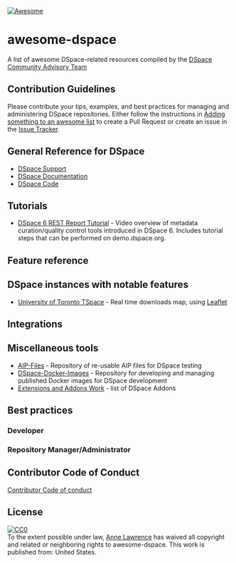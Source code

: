 [![Awesome](https://awesome.re/badge.svg)](https://awesome.re)
# awesome-dspace
A list of awesome DSpace-related resources compiled by the [DSpace Community Advisory Team](https://wiki.duraspace.org/display/cmtygp/DSpace+Community+Advisory+Team)

## Contribution Guidelines

Please contribute your tips, examples, and best practices for managing and administering DSpace repositories. Either follow the instructions in [Adding something to an awesome list](https://github.com/sindresorhus/awesome/blob/master/contributing.md#adding-something-to-an-awesome-list) to create a Pull Request or create an issue in the [Issue Tracker](https://github.com/DSpace-Labs/awesome-dspace/issues).

## General Reference for DSpace

- [DSpace Support](https://wiki.duraspace.org/display/DSPACE/Support)
- [DSpace Documentation](https://wiki.duraspace.org/display/DSDOC6x/DSpace+6.x+Documentation)
- [DSpace Code](https://github.com/DSpace/DSpace)

## Tutorials
- [DSpace 6 REST Report Tutorial](https://github.com/terrywbrady/restReportTutorial/blob/master/README.md) - Video overview of metadata curation/quality control tools introduced in DSpace 6.  Includes tutorial steps that can be performed on demo.dspace.org.
## Feature reference
## DSpace instances with notable features
- [University of Toronto TSpace](https://tspace.library.utoronto.ca/) - Real time downloads map, using [Leaflet](https://leafletjs.com/)
## Integrations
## Miscellaneous tools
- [AIP-Files](https://github.com/DSpace-Labs/AIP-Files) - Repository of re-usable AIP files for DSpace testing
- [DSpace-Docker-Images](https://github.com/DSpace-Labs/DSpace-Docker-Images) - Repository for developing and managing published Docker images for DSpace development
- [Extensions and Addons Work](https://wiki.duraspace.org/display/DSPACE/Extensions+and+Addons+Work) - list of DSpace Addons
## Best practices
### Developer
### Repository Manager/Administrator

## Contributor Code of Conduct
[Contributor Code of conduct](code-of-conduct.md)
## License
<p xmlns:dct="http://purl.org/dc/terms/" xmlns:vcard="http://www.w3.org/2001/vcard-rdf/3.0#">
  <a rel="license"
     href="http://creativecommons.org/publicdomain/zero/1.0/">
    <img src="http://i.creativecommons.org/p/zero/1.0/88x31.png" style="border-style: none;" alt="CC0" />
  </a>
  <br />
  To the extent possible under law,
  <a rel="dct:publisher"
     href="https://github.com/DSpace-Labs/awesome-dspace/edit/master/README.md">
    <span property="dct:title">Anne Lawrence</span></a>
  has waived all copyright and related or neighboring rights to
  <span property="dct:title">awesome-dspace</span>.
This work is published from:
<span property="vcard:Country" datatype="dct:ISO3166"
      content="US" about="https://github.com/DSpace-Labs/awesome-dspace/edit/master/README.md">
  United States</span>.
</p>

